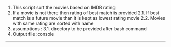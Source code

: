 
1.   This script sort the movies based on IMDB rating
2.   If a movie is not there then rating of best match is provided
2.1. If best match is a future movie than it is kept as lowest rating movie
2.2. Movies with same rating are sorted with name 
3.   assumptions :
3.1.  directory to be provided after bash command
4.   Output file :console
---------------------------------------------------------------------------

